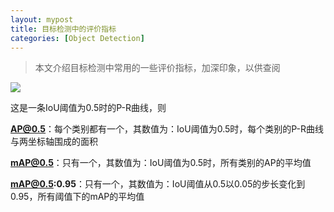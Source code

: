 ```yaml
---
layout: mypost
title: 目标检测中的评价指标
categories: [Object Detection]
---
```


> 本文介绍目标检测中常用的一些评价指标，加深印象，以供查阅

![](https://i.loli.net/2021/04/14/ZOKnuNdV3CzFP4g.png)

这是一条IoU阈值为0.5时的P-R曲线，则

**AP@0.5**：每个类别都有一个，其数值为：IoU阈值为0.5时，每个类别的P-R曲线与两坐标轴围成的面积

**mAP@0.5**：只有一个，其数值为：IoU阈值为0.5时，所有类别的AP的平均值

**mAP@0.5:0.95**：只有一个，其数值为：IoU阈值从0.5以0.05的步长变化到0.95，所有阈值下的mAP的平均值
